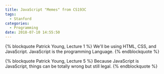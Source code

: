 ```yaml
---
title: JavaScript "Memes" from CS193C
tags:
  - Stanford
categories:
  - Programming
date: 2018-07-10 14:55:50
---
```


{% blockquote Patrick Young, Lecture 1 %}
We'll be using HTML, CSS, and JavaScript. JavaScript is the programming Language.
{% endblockquote %}

{% blockquote Patrick Young, Lecture 5 %}
Because JavaScript is JavaScript, things can be totally wrong but still legal.
{% endblockquote %}
